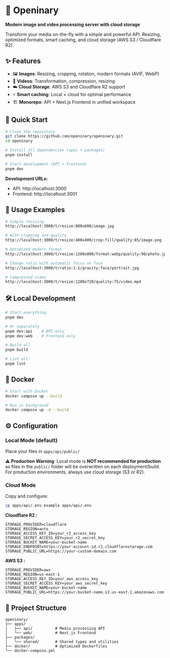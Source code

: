 # 🎨 Openinary

**Modern image and video processing server with cloud storage**

Transform your media on-the-fly with a simple and powerful API. Resizing, optimized formats, smart caching, and cloud storage (AWS S3 / Cloudflare R2).

## ✨ Features

- 🖼️ **Images**: Resizing, cropping, rotation, modern formats (AVIF, WebP)
- 🎥 **Videos**: Transformation, compression, resizing
- ☁️ **Cloud Storage**: AWS S3 and Cloudflare R2 support
- ⚡ **Smart caching**: Local + cloud for optimal performance
- 🏗️ **Monorepo**: API + Next.js Frontend in unified workspace

## 🚀 Quick Start

```bash
# Clone the repository
git clone https://github.com/openinary/openinary.git
cd openinary

# Install all dependencies (apps + packages)
pnpm install

# Start development (API + Frontend)
pnpm dev
```

**Development URLs:**

- API: http://localhost:3000
- Frontend: http://localhost:3001

## 📸 Usage Examples

```bash
# Simple resizing
http://localhost:3000/t/resize:800x600/image.jpg

# With cropping and quality
http://localhost:3000/t/resize:400x400/crop:fill/quality:85/image.png

# Optimized modern format
http://localhost:3000/t/resize:1200x800/format:webp/quality:90/photo.jpg

# Change ratio with automatic focus on face
http://localhost:3000/t/ratio:1:1/gravity:face/portrait.jpg

# Compressed video
http://localhost:3000/t/resize:1280x720/quality:75/video.mp4
```

## 🛠️ Local Development

```bash
# Start everything
pnpm dev

# Or separately
pnpm dev:api    # API only
pnpm dev:web    # Frontend only

# Build all
pnpm build

# Lint all
pnpm lint
```

## 🐳 Docker

```bash
# Start with Docker
docker compose up --build

# Run in background
docker compose up -d --build
```

## ⚙️ Configuration

### Local Mode (default)

Place your files in `apps/api/public/`

⚠️ **Production Warning**: Local mode is **NOT recommended for production** as files in the `public/` folder will be overwritten on each deployment/build. For production environments, always use cloud storage (S3 or R2).

### Cloud Mode

Copy and configure:

```bash
cp apps/api/.env.example apps/api/.env
```

**Cloudflare R2 :**

```env
STORAGE_PROVIDER=cloudflare
STORAGE_REGION=auto
STORAGE_ACCESS_KEY_ID=your_r2_access_key
STORAGE_SECRET_ACCESS_KEY=your_r2_secret_key
STORAGE_BUCKET_NAME=your-bucket-name
STORAGE_ENDPOINT=https://your-account-id.r2.cloudflarestorage.com
STORAGE_PUBLIC_URL=https://your-custom-domain.com
```

**AWS S3 :**

```env
STORAGE_PROVIDER=aws
STORAGE_REGION=us-east-1
STORAGE_ACCESS_KEY_ID=your_aws_access_key
STORAGE_SECRET_ACCESS_KEY=your_aws_secret_key
STORAGE_BUCKET_NAME=your-bucket-name
STORAGE_PUBLIC_URL=https://your-bucket-name.s3.us-east-1.amazonaws.com
```

## 📁 Project Structure

```
openinary/
├── apps/
│   ├── api/          # Media processing API
│   └── web/          # Next.js Frontend
├── packages/
│   └── shared/       # Shared types and utilities
├── docker/           # Optimized Dockerfiles
└── docker-compose.yml
```
